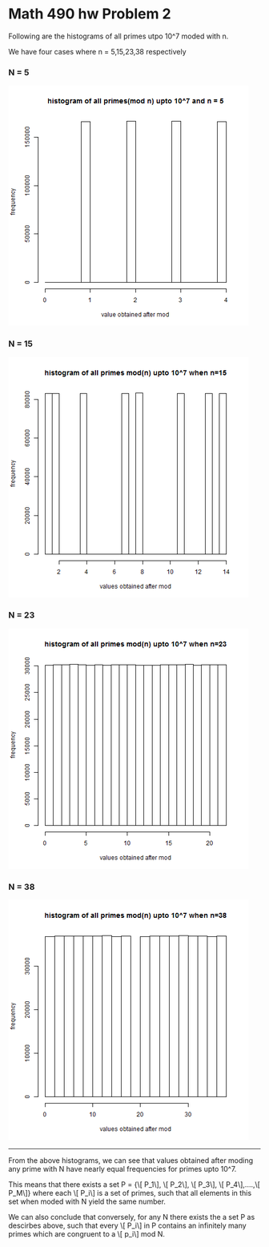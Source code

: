 Math 490 hw Problem 2
==================

Following are the histograms of all primes utpo 10^7 moded with n. 

We have four cases where n = 5,15,23,38 respectively

### N = 5

![5](5.png)

### N = 15

![15](15.png)

### N = 23

![23](23.png)

### N = 38
	
![38](38.png)
			
****

From the above histograms, we can see that values obtained after moding any prime with N  have nearly equal frequencies for primes
upto 10^7. 

This means that there exists a set P = {\\[  P_1\\], \\[  P_2\\], \\[  P_3\\], \\[  P_4\\],....,\\[  P_M\\]}  where each
\\[  P_i\\] is a set of primes, such that all elements in this set when moded with N yield the same number.

We can also conclude that conversely, for any N there exists the a set P as descirbes above, such that every
\\[  P_i\\] in P contains an infinitely many primes which are congruent to a \\[  p_i\\] mod N.





